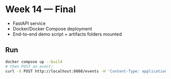 # Week 14 — Final
- FastAPI service
- Docker/Docker Compose deployment
- End-to-end demo script + artifacts folders mounted
## Run
```bash
docker compose up --build
# then POST an event:
curl -X POST http://localhost:8080/events -H 'Content-Type: application/json' -d '{"event":{"source":"log","message":"failed login from 1.2.3.4 to root","src_ip":"1.2.3.4","host_id":"srv-01"}}'
```

